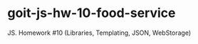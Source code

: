 # goit-js-hw-10-food-service

JS. Homework #10 (Libraries, Templating, JSON, WebStorage)

<!--
1. Создать файл рефов DONE!
Тема
Добавь функционал изменения темы при нажатии (событие change) на чекбокс #theme-switch-toggle в тулбаре.

По умолчанию тема светлая.
При изменении темы, необходимо добавлять на элемент body класс light-theme или dark-theme.
Выбранная тема должна сохраняться между перезагрузками страницы. Для хранения темы используй localStorage.
Если при загрузке страницы тема тёмная, не забудь поставить свойство checked у чекбокса #theme-switch-toggle в true, чтобы ползунок сдвинулся в правильное положение.
Для удобства хранения списка тем используй такое перечисление.

const Theme = {
  LIGHT: 'light-theme',
  DARK: 'dark-theme',
};




 -->
